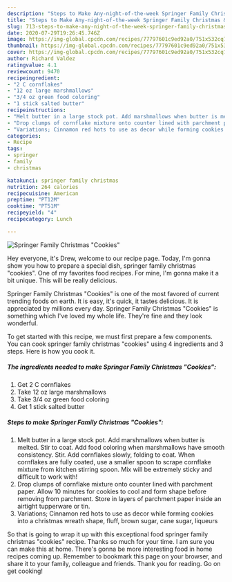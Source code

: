 ```yaml
---
description: "Steps to Make Any-night-of-the-week Springer Family Christmas &amp;#34;Cookies&amp;#34;"
title: "Steps to Make Any-night-of-the-week Springer Family Christmas &amp;#34;Cookies&amp;#34;"
slug: 713-steps-to-make-any-night-of-the-week-springer-family-christmas-and-34-cookies-and-34
date: 2020-07-29T19:26:45.746Z
image: https://img-global.cpcdn.com/recipes/77797601c9ed92a0/751x532cq70/springer-family-christmas-cookies-recipe-main-photo.jpg
thumbnail: https://img-global.cpcdn.com/recipes/77797601c9ed92a0/751x532cq70/springer-family-christmas-cookies-recipe-main-photo.jpg
cover: https://img-global.cpcdn.com/recipes/77797601c9ed92a0/751x532cq70/springer-family-christmas-cookies-recipe-main-photo.jpg
author: Richard Valdez
ratingvalue: 4.1
reviewcount: 9470
recipeingredient:
- "2 C cornflakes"
- "12 oz large marshmallows"
- "3/4 oz green food coloring"
- "1 stick salted butter"
recipeinstructions:
- "Melt butter in a large stock pot. Add marshmallows when butter is melted. Stir to coat. Add food coloring when marshmallows have smooth consistency. Stir. Add cornflakes slowly, folding to coat. When cornflakes are fully coated, use a smaller spoon to scrape cornflake mixture from kitchen stirring spoon. Mix will be extremely sticky and difficult to work with!"
- "Drop clumps of cornflake mixture onto counter lined with parchment paper. Allow 10 minutes for cookies to cool and form shape before removing from parchment. Store in layers of parchment paper inside an airtight tupperware or tin."
- "Variations; Cinnamon red hots to use as decor while forming cookies into a christmas wreath shape, fluff, brown sugar, cane sugar, liqueurs"
categories:
- Recipe
tags:
- springer
- family
- christmas

katakunci: springer family christmas 
nutrition: 264 calories
recipecuisine: American
preptime: "PT12M"
cooktime: "PT51M"
recipeyield: "4"
recipecategory: Lunch

---
```



![Springer Family Christmas &#34;Cookies&#34;](https://img-global.cpcdn.com/recipes/77797601c9ed92a0/751x532cq70/springer-family-christmas-cookies-recipe-main-photo.jpg)

Hey everyone, it's Drew, welcome to our recipe page. Today, I'm gonna show you how to prepare a special dish, springer family christmas &#34;cookies&#34;. One of my favorites food recipes. For mine, I'm gonna make it a bit unique. This will be really delicious.

Springer Family Christmas &#34;Cookies&#34; is one of the most favored of current trending foods on earth. It is easy, it's quick, it tastes delicious. It is appreciated by millions every day. Springer Family Christmas &#34;Cookies&#34; is something which I've loved my whole life. They're fine and they look wonderful.




To get started with this recipe, we must first prepare a few components. You can cook springer family christmas &#34;cookies&#34; using 4 ingredients and 3 steps. Here is how you cook it.

<!--inarticleads1-->

##### The ingredients needed to make Springer Family Christmas &#34;Cookies&#34;:

1. Get 2 C cornflakes
1. Take 12 oz large marshmallows
1. Take 3/4 oz green food coloring
1. Get 1 stick salted butter




<!--inarticleads2-->

##### Steps to make Springer Family Christmas &#34;Cookies&#34;:

1. Melt butter in a large stock pot. Add marshmallows when butter is melted. Stir to coat. Add food coloring when marshmallows have smooth consistency. Stir. Add cornflakes slowly, folding to coat. When cornflakes are fully coated, use a smaller spoon to scrape cornflake mixture from kitchen stirring spoon. Mix will be extremely sticky and difficult to work with!
1. Drop clumps of cornflake mixture onto counter lined with parchment paper. Allow 10 minutes for cookies to cool and form shape before removing from parchment. Store in layers of parchment paper inside an airtight tupperware or tin.
1. Variations; Cinnamon red hots to use as decor while forming cookies into a christmas wreath shape, fluff, brown sugar, cane sugar, liqueurs




So that is going to wrap it up with this exceptional food springer family christmas &#34;cookies&#34; recipe. Thanks so much for your time. I am sure you can make this at home. There's gonna be more interesting food in home recipes coming up. Remember to bookmark this page on your browser, and share it to your family, colleague and friends. Thank you for reading. Go on get cooking!
